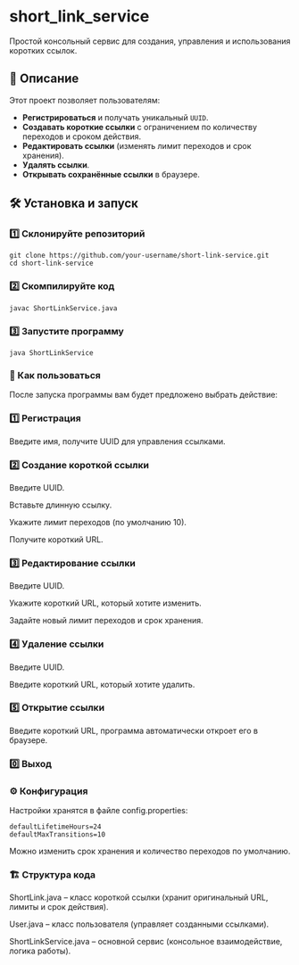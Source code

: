 # short_link_service

Простой консольный сервис для создания, управления и использования коротких ссылок.  

## 📌 Описание  

Этот проект позволяет пользователям:  
- **Регистрироваться** и получать уникальный `UUID`.  
- **Создавать короткие ссылки** с ограничением по количеству переходов и сроком действия.  
- **Редактировать ссылки** (изменять лимит переходов и срок хранения).  
- **Удалять ссылки**.  
- **Открывать сохранённые ссылки** в браузере.  

## 🛠️ Установка и запуск  
 
### 1️⃣ Склонируйте репозиторий  
```
git clone https://github.com/your-username/short-link-service.git
cd short-link-service
```
### 2️⃣ Скомпилируйте код
```
javac ShortLinkService.java
```
### 3️⃣ Запустите программу
```
java ShortLinkService
```
### 🚀 Как пользоваться
После запуска программы вам будет предложено выбрать действие:

### 1️⃣ Регистрация

Введите имя, получите UUID для управления ссылками.
### 2️⃣ Создание короткой ссылки

Введите UUID.

Вставьте длинную ссылку.

Укажите лимит переходов (по умолчанию 10).

Получите короткий URL.
### 3️⃣ Редактирование ссылки

Введите UUID.

Укажите короткий URL, который хотите изменить.

Задайте новый лимит переходов и срок хранения.
### 4️⃣ Удаление ссылки

Введите UUID.

Введите короткий URL, который хотите удалить.
### 5️⃣ Открытие ссылки

Введите короткий URL, программа автоматически откроет его в браузере.
### 0️⃣ Выход

### ⚙️ Конфигурация
Настройки хранятся в файле config.properties:
```
defaultLifetimeHours=24
defaultMaxTransitions=10
```
Можно изменить срок хранения и количество переходов по умолчанию.

### 🏗️ Структура кода
ShortLink.java – класс короткой ссылки (хранит оригинальный URL, лимиты и срок действия).

User.java – класс пользователя (управляет созданными ссылками).

ShortLinkService.java – основной сервис (консольное взаимодействие, логика работы).
